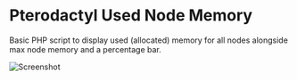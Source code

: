 # Pterodactyl Used Node Memory
Basic PHP script to display used (allocated) memory for all nodes alongside max node memory and a percentage bar.

![Screenshot](https://i.ibb.co/Q3tPWhZZ/2025-02-08-224330.png)
